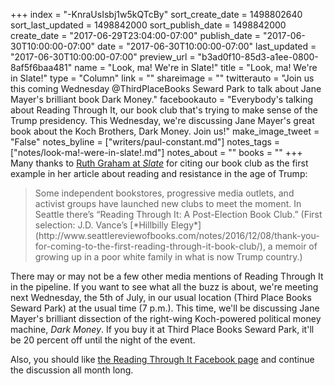 +++
index = "-KnraUsIsbj1w5kQTcBy"
sort_create_date = 1498802640
sort_last_updated = 1498842000
sort_publish_date = 1498842000
create_date = "2017-06-29T23:04:00-07:00"
publish_date = "2017-06-30T10:00:00-07:00"
date = "2017-06-30T10:00:00-07:00"
last_updated = "2017-06-30T10:00:00-07:00"
preview_url = "b3ad0f10-85d3-a1ee-0800-8af5f6baa481"
name = "Look, ma! We're in Slate!"
title = "Look, ma! We're in Slate!"
type = "Column"
link = ""
shareimage = ""
twitterauto = "Join us this coming Wednesday @ThirdPlaceBooks Seward Park to talk about Jane Mayer's brilliant book Dark Money."
facebookauto = "Everybody's talking about Reading Through It, our book club that's trying to make sense of the Trump presidency. This Wednesday, we're discussing Jane Mayer's great book about the Koch Brothers, Dark Money. Join us!"
make_image_tweet = "False"
notes_byline = ["writers/paul-constant.md"]
notes_tags = ["notes/look-ma!-were-in-slate!.md"]
notes_about = ""
books = ""
+++
Many thanks to [Ruth Graham at *Slate*](http://www.slate.com/articles/double_x/doublex/2017/06/donald_trump_inspires_a_surge_in_book_clubs.html) for citing our book club as the first example in her article about reading and resistance in the age of Trump:

<blockquote>Some independent bookstores, progressive media outlets, and activist groups have launched new clubs to meet the moment. In Seattle there’s “Reading Through It: A Post-Election Book Club.” (First selection: J.D. Vance’s [*Hillbilly Elegy*](http://www.seattlereviewofbooks.com/notes/2016/12/08/thank-you-for-coming-to-the-first-reading-through-it-book-club/), a memoir of growing up in a poor white family in what is now Trump country.) </blockquote>

There may or may not be a few other media mentions of Reading Through It in the pipeline. If you want to see what all the buzz is about, we're meeting next Wednesday, the 5th of July, in our usual location (Third Place Books Seward Park) at the usual time (7 p.m.). This time, we'll be discussing Jane Mayer's brilliant dissection of the right-wing Koch-powered political money machine, *Dark Money*. If you buy it at Third Place Books Seward Park, it'll be 20 percent off until the night of the event.

Also, you should like [the Reading Through It Facebook page](https://www.facebook.com/groups/readingthroughit/) and continue the discussion all month long.


